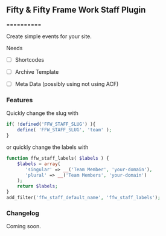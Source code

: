 ## Fifty & Fifty Frame Work Staff Plugin
==========

Create simple events for your site.

Needs
- [ ] Shortcodes
- [ ] Archive Template
- [ ] Meta Data (possibly using not using ACF)


### Features

Quickly change the slug with

```php
if( !defined('FFW_STAFF_SLUG') ){
	define( 'FFW_STAFF_SLUG', 'team' );
}
```

or quickly change the labels with

```php
function ffw_staff_labels( $labels ) {
	$labels = array(
	   'singular' => __('Team Member', 'your-domain'),
	   'plural' => __('Team Members', 'your-domain')
	);
	return $labels;
}
add_filter('ffw_staff_default_name', 'ffw_staff_labels');
```


### Changelog

Coming soon.